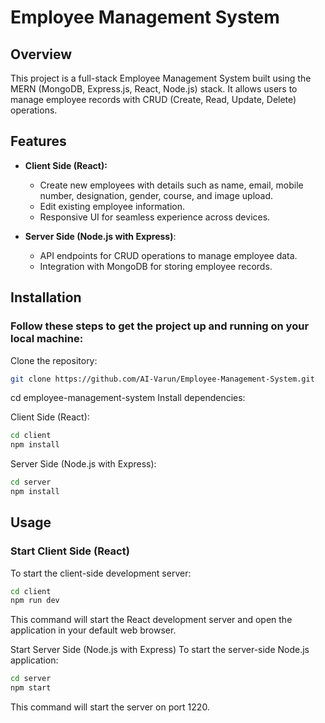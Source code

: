 # **Employee Management System**

## **Overview**
This project is a full-stack Employee Management System built using the MERN (MongoDB, Express.js, React, Node.js) stack. It allows users to manage employee records with CRUD (Create, Read, Update, Delete) operations.

## **Features**
- **Client Side (React):**
  - Create new employees with details such as name, email, mobile number, designation, gender, course, and image upload.
  - Edit existing employee information.
  - Responsive UI for seamless experience across devices.
- **Server Side (Node.js with Express)**:

  - API endpoints for CRUD operations to manage employee data.
  - Integration with MongoDB for storing employee records.
## **Installation**
### Follow these steps to get the project up and running on your local machine:

Clone the repository:

```bash
git clone https://github.com/AI-Varun/Employee-Management-System.git
```
cd employee-management-system
Install dependencies:

Client Side (React):

```bash
cd client
npm install
```

Server Side (Node.js with Express):

```bash
cd server
npm install
```
## **Usage**
### Start Client Side (React)
To start the client-side development server:

```bash
cd client
npm run dev
```
This command will start the React development server and open the application in your default web browser.

Start Server Side (Node.js with Express)
To start the server-side Node.js application:

```bash
cd server
npm start
```
This command will start the server on port 1220.
